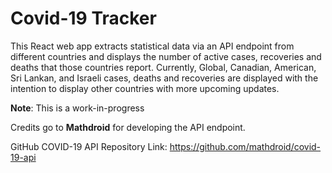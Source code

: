 # Covid-19 Tracker

This React web app extracts statistical data via an API endpoint from different countries and displays the number of active cases, recoveries and deaths that those countries report. Currently, Global, Canadian, American, Sri Lankan, and Israeli cases, deaths and recoveries are displayed with the intention to display other countries with more upcoming updates.

**Note**: This is a work-in-progress


Credits go to **Mathdroid** for developing the API endpoint.

GitHub COVID-19 API Repository Link: https://github.com/mathdroid/covid-19-api
